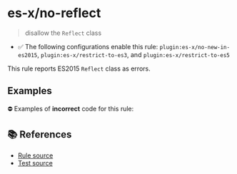# es-x/no-reflect
> disallow the `Reflect` class

- ✅ The following configurations enable this rule: `plugin:es-x/no-new-in-es2015`, `plugin:es-x/restrict-to-es3`, and `plugin:es-x/restrict-to-es5`

This rule reports ES2015 `Reflect` class as errors.

## Examples

⛔ Examples of **incorrect** code for this rule:

<eslint-playground type="bad" code="/*eslint es-x/no-reflect: error */
let value = Reflect.get(obj, key)
" />

## 📚 References

- [Rule source](https://github.com/ota-meshi/eslint-plugin-es-x/blob/v4.1.0/lib/rules/no-reflect.js)
- [Test source](https://github.com/ota-meshi/eslint-plugin-es-x/blob/v4.1.0/tests/lib/rules/no-reflect.js)
